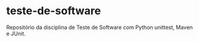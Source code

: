 # teste-de-software
Repositório da disciplina de Teste de Software com Python unittest, Maven e JUnit.
